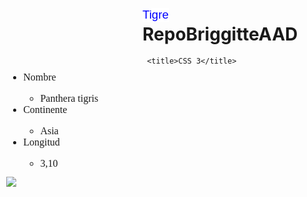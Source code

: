 # RepoBriggitteAAD
     <title>CSS 3</title>
<p style="background-color:white;font-size:14pt;font-family:Arial;color:blue;position:absolute;top:45px">Tigre</p>
<p style="position:absolute;top:320px;left:10px"><img src="img7.jpg"></p>
<p>
<ul style="position:absolute;top:150px;left:10px;font-size:12pt;font-family:Calibri">
	     <li>Nombre</li>
		 <ul>
            <li>Panthera tigris</li>
		 </ul>
         <li>Continente</li>
		 <ul>
            <li>Asia</li>
		 </ul>
         <li>Longitud</li>
		 <ul>
            <li>3,10</li>
		 </ul>
</ul>			   
